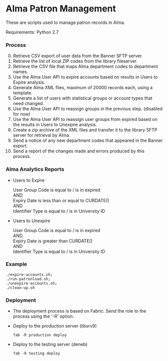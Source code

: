 # Alma Patron Management

These are scripts used to manage patron records in Alma. 

Requirements: Python 2.7


### Process

 0. Retrieve CSV export of user data from the Banner SFTP server.
 0. Retrieve the list of local ZIP codes from the library fileserver.
 0. Retrieve the CSV file that maps Alma department codes to department names.
 0. Use the Alma User API to expire accounts based on results in Users to Expire analysis.
 0. Generate Alma XML files, maximum of 20000 records each, using a template.
 0. Generate a list of users with statistical groups or account types that need changed.
 0. Use the Alma User API to reassign groups in the previous step. (disabled for now)
 0. Use the Alma User API to reassign user groups from expired based on the results in 
    Users to Unexpire analysis. 
 0. Create a zip archive of the XML files and transfer it to the library
    SFTP server for retrieval by Alma.
 0. Send a notice of any new department codes that appeared in the Banner export.
 0. Send a report of the changes made and errors produced by this process.


### Alma Analytics Reports

 * Users to Expire

    User Group Code is equal to / is in expired  
    AND  
    Expiry Date is less than or equal to CURDATE()  
    AND  
    Identifier Type is equal to / is in University ID  

 * Users to Unexpire

    User Group Code is equal to / is in expired  
    AND  
    Expiry Date is greater than CURDATE()  
    AND  
    Identifier Type is equal to / is in University ID  
    

### Example

  ```
  ./expire-accounts.sh;
  ./run-patronload.sh;
  ./unexpire-accounts.sh;
  ./clean-up.sh
  ```

### Deployment

  * The deployment process is based on Fabric. Send the role to the process using the '-R' option.

  * Deploy to the production server (libsrv9)

     ```
     fab -R production deploy
     ```

  * Deploy to the testing server (deneb)

     ```
     fab -R testing deploy
     ```

